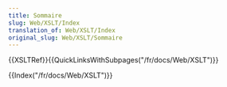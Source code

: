 ```yaml
---
title: Sommaire
slug: Web/XSLT/Index
translation_of: Web/XSLT/Index
original_slug: Web/XSLT/Sommaire
---
```

{{XSLTRef}}{{QuickLinksWithSubpages("/fr/docs/Web/XSLT")}}

{{Index("/fr/docs/Web/XSLT")}}
